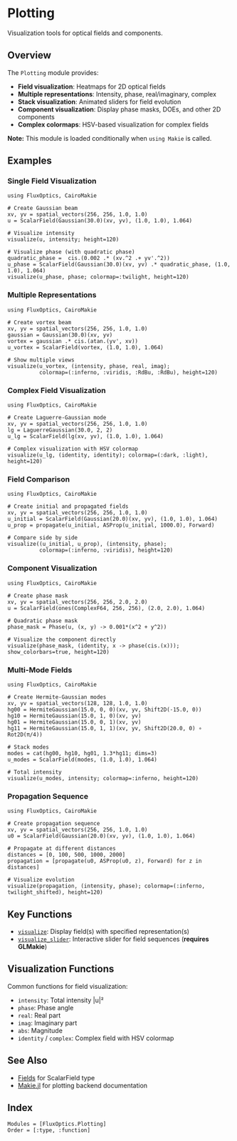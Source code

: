 # Plotting

Visualization tools for optical fields and components.

## Overview

The `Plotting` module provides:
- **Field visualization**: Heatmaps for 2D optical fields
- **Multiple representations**: Intensity, phase, real/imaginary, complex
- **Stack visualization**: Animated sliders for field evolution
- **Component visualization**: Display phase masks, DOEs, and other 2D components
- **Complex colormaps**: HSV-based visualization for complex fields

**Note:** This module is loaded conditionally when `using Makie` is called.

## Examples

### Single Field Visualization

```@example plotting1
using FluxOptics, CairoMakie

# Create Gaussian beam
xv, yv = spatial_vectors(256, 256, 1.0, 1.0)
u = ScalarField(Gaussian(30.0)(xv, yv), (1.0, 1.0), 1.064)

# Visualize intensity
visualize(u, intensity; height=120)
```

```@example plotting1
# Visualize phase (with quadratic phase)
quadratic_phase =  cis.(0.002 .* (xv.^2 .+ yv'.^2))
u_phase = ScalarField(Gaussian(30.0)(xv, yv) .* quadratic_phase, (1.0, 1.0), 1.064)
visualize(u_phase, phase; colormap=:twilight, height=120)
```

### Multiple Representations

```@example plotting2
using FluxOptics, CairoMakie

# Create vortex beam
xv, yv = spatial_vectors(256, 256, 1.0, 1.0)
gaussian = Gaussian(30.0)(xv, yv)
vortex = gaussian .* cis.(atan.(yv', xv))
u_vortex = ScalarField(vortex, (1.0, 1.0), 1.064)

# Show multiple views
visualize(u_vortex, (intensity, phase, real, imag); 
          colormap=(:inferno, :viridis, :RdBu, :RdBu), height=120)
```

### Complex Field Visualization

```@example plotting3
using FluxOptics, CairoMakie

# Create Laguerre-Gaussian mode
xv, yv = spatial_vectors(256, 256, 1.0, 1.0)
lg = LaguerreGaussian(30.0, 2, 2)
u_lg = ScalarField(lg(xv, yv), (1.0, 1.0), 1.064)

# Complex visualization with HSV colormap
visualize(u_lg, (identity, identity); colormap=(:dark, :light), height=120)
```

### Field Comparison

```@example plotting4
using FluxOptics, CairoMakie

# Create initial and propagated fields
xv, yv = spatial_vectors(256, 256, 1.0, 1.0)
u_initial = ScalarField(Gaussian(20.0)(xv, yv), (1.0, 1.0), 1.064)
u_prop = propagate(u_initial, ASProp(u_initial, 1000.0), Forward)

# Compare side by side
visualize((u_initial, u_prop), (intensity, phase);
          colormap=(:inferno, :viridis), height=120)
```

### Component Visualization

```@example plotting5
using FluxOptics, CairoMakie

# Create phase mask
xv, yv = spatial_vectors(256, 256, 2.0, 2.0)
u = ScalarField(ones(ComplexF64, 256, 256), (2.0, 2.0), 1.064)

# Quadratic phase mask
phase_mask = Phase(u, (x, y) -> 0.001*(x^2 + y^2))

# Visualize the component directly
visualize(phase_mask, (identity, x -> phase(cis.(x))); show_colorbars=true, height=120)
```

### Multi-Mode Fields

```@example plotting6
using FluxOptics, CairoMakie

# Create Hermite-Gaussian modes
xv, yv = spatial_vectors(128, 128, 1.0, 1.0)
hg00 = HermiteGaussian(15.0, 0, 0)(xv, yv, Shift2D(-15.0, 0))
hg10 = HermiteGaussian(15.0, 1, 0)(xv, yv)
hg01 = HermiteGaussian(15.0, 0, 1)(xv, yv)
hg11 = HermiteGaussian(15.0, 1, 1)(xv, yv, Shift2D(20.0, 0) ∘ Rot2D(π/4))

# Stack modes
modes = cat(hg00, hg10, hg01, 1.3*hg11; dims=3)
u_modes = ScalarField(modes, (1.0, 1.0), 1.064)

# Total intensity
visualize(u_modes, intensity; colormap=:inferno, height=120)
```

### Propagation Sequence

```@example plotting
using FluxOptics, CairoMakie

# Create propagation sequence
xv, yv = spatial_vectors(256, 256, 1.0, 1.0)
u0 = ScalarField(Gaussian(20.0)(xv, yv), (1.0, 1.0), 1.064)

# Propagate at different distances
distances = [0, 100, 500, 1000, 2000]
propagation = [propagate(u0, ASProp(u0, z), Forward) for z in distances]

# Visualize evolution
visualize(propagation, (intensity, phase); colormap=(:inferno, twilight_shifted), height=120)
```

## Key Functions

- [`visualize`](@ref): Display field(s) with specified representation(s)
- [`visualize_slider`](@ref): Interactive slider for field sequences (**requires GLMakie**)

## Visualization Functions

Common functions for field visualization:
- `intensity`: Total intensity |u|²
- `phase`: Phase angle
- `real`: Real part
- `imag`: Imaginary part
- `abs`: Magnitude
- `identity` / `complex`: Complex field with HSV colormap

## See Also

- [Fields](../fields/index.md) for ScalarField type
- [Makie.jl](https://docs.makie.org/stable/) for plotting backend documentation

## Index

```@index
Modules = [FluxOptics.Plotting]
Order = [:type, :function]
```
